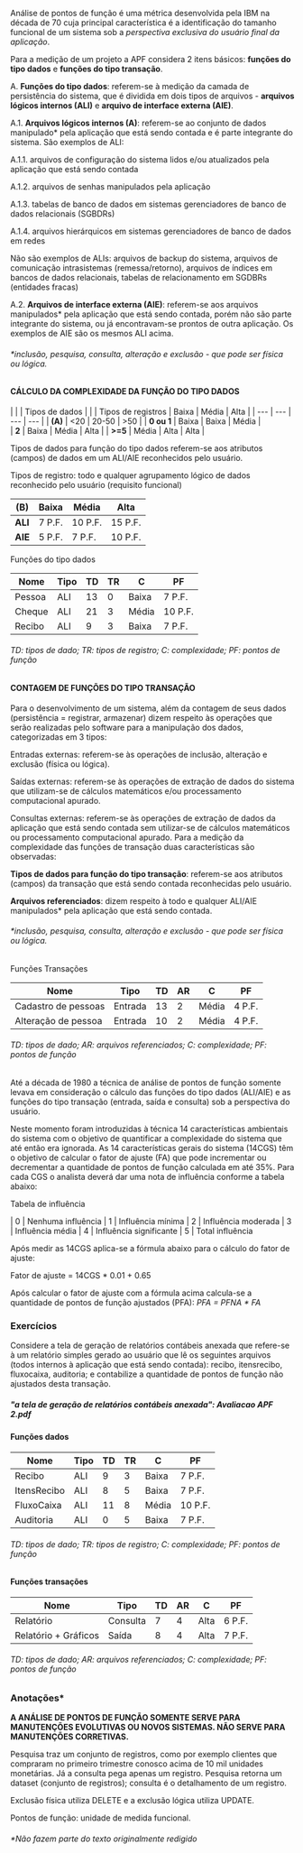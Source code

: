 Análise de pontos de função é uma métrica desenvolvida pela IBM na década de 70 cuja principal característica é a identificação do tamanho funcional de um sistema sob a _perspectiva exclusiva do usuário final da aplicação_.

Para a medição de um projeto a APF considera 2 itens básicos: **funções do tipo dados** e **funções do tipo transação**.

A. **Funções do tipo dados**: referem-se à medição da camada de persistência do sistema, que é dividida em dois tipos de arquivos - **arquivos lógicos internos (ALI)** e **arquivo de interface externa (AIE)**.

A.1. **Arquivos lógicos internos (A)**: referem-se ao conjunto de dados manipulado* pela aplicação que está sendo contada e é parte integrante do sistema. São exemplos de ALI: 

A.1.1. arquivos de configuração do sistema lidos e/ou atualizados pela aplicação que está sendo contada

A.1.2. arquivos de senhas manipulados pela aplicação

A.1.3. tabelas de banco de dados em sistemas gerenciadores de banco de dados relacionais (SGBDRs)

A.1.4. arquivos hierárquicos em sistemas gerenciadores de banco de dados em redes 

Não são exemplos de ALIs: arquivos de backup do sistema, arquivos de comunicação intrasistemas (remessa/retorno), arquivos de índices em bancos de dados relacionais, tabelas de relacionamento em SGDBRs (entidades fracas)

A.2. **Arquivos de interface externa (AIE)**: referem-se aos arquivos manipulados* pela aplicação que está sendo contada, porém não são parte integrante do sistema, ou já encontravam-se prontos de outra aplicação.
Os exemplos de AIE são os mesmos ALI acima.

###### *inclusão, pesquisa, consulta, alteração e exclusão - que pode ser física ou lógica.

#### CÁLCULO DA COMPLEXIDADE DA FUNÇÃO DO TIPO DADOS

|  |  | Tipos de dados |  |
| Tipos de registros | Baixa          | Média |  Alta |
|   ---              | ---            | ---   |  ---  |
|   **(A)**          | <20            | 20-50 | >50   |
| **0 ou 1**         | Baixa          | Baixa | Média |  
| **2**              | Baixa          | Média | Alta  |
| **>=5**            | Média          | Alta  | Alta  |

Tipos de dados para função do tipo dados referem-se aos atributos (campos) de dados em um ALI/AIE reconhecidos pelo usuário.

Tipos de registro: todo e qualquer agrupamento lógico de dados reconhecido pelo usuário (requisito funcional)

|   (B)   | Baixa  |  Média  |  Alta   |
|   ---   |  ---   |   ---   |   ---   |
| **ALI** | 7 P.F. | 10 P.F. | 15 P.F. |
| **AIE** | 5 P.F. | 7 P.F.  | 10 P.F. |

Funções do tipo dados

| Nome | Tipo | TD | TR | C | PF |
| --- | --- | --- | --- | --- | --- |
| Pessoa | ALI | 13 | 0 | Baixa | 7 P.F. | 
| Cheque | ALI | 21 | 3 | Média | 10 P.F. |
| Recibo | ALI | 9 | 3 | Baixa | 7 P.F. |

###### TD: tipos de dado; TR: tipos de registro; C: complexidade; PF: pontos de função

#### CONTAGEM DE FUNÇÕES DO TIPO TRANSAÇÃO 
Para o desenvolvimento de um sistema, além da contagem de seus dados (persistência = registrar, armazenar) dizem respeito às operações que serão realizadas pelo software para a manipulação dos dados, categorizadas em 3 tipos:

Entradas externas: referem-se às operações de inclusão, alteração e exclusão (física ou lógica).

Saídas externas: referem-se às operações de extração de dados do sistema que utilizam-se de cálculos matemáticos e/ou processamento computacional apurado.

Consultas externas: referem-se às operações de extração de dados da aplicação que está sendo contada sem utilizar-se de cálculos matemáticos ou processamento computacional apurado.
Para a medição da complexidade das funções de transação duas características são observadas: 

**Tipos de dados para função do tipo transação**: referem-se aos atributos (campos) da transação que está sendo contada reconhecidas pelo usuário.

**Arquivos referenciados**: dizem respeito à todo e qualquer ALI/AIE manipulados* pela aplicação que está sendo contada.

###### *inclusão, pesquisa, consulta, alteração e exclusão - que pode ser física ou lógica.

Funções Transações 

| Nome | Tipo | TD | AR | C | PF |
| --- | --- | --- | --- | --- | --- |
| Cadastro de pessoas | Entrada | 13 | 2 | Média | 4 P.F. | 
| Alteração de pessoa | Entrada | 10 | 2 | Média | 4 P.F. |

###### TD: tipos de dado; AR: arquivos referenciados; C: complexidade; PF: pontos de função

Até a década de 1980 a técnica de análise de pontos de função somente levava em consideração o cálculo das funções do tipo dados (ALI/AIE) e as funções do tipo transação (entrada, saída e consulta) sob a perspectiva do usuário.

Neste momento foram introduzidas à técnica 14 características ambientais do sistema com o objetivo de quantificar a complexidade do sistema que até então era ignorada. As 14 características gerais do sistema (14CGS) têm o objetivo de calcular o fator de ajuste (FA) que pode incrementar ou decrementar a quantidade de pontos de função calculada em até 35%. Para cada CGS o analista deverá dar uma nota de influência conforme a tabela abaixo: 

Tabela de influência

| 0 | Nenhuma influência
| 1 | Influência mínima 
| 2 | Influência moderada
| 3 | Influência média
| 4 | Influência significante
| 5 | Total influência

Após medir as 14CGS aplica-se a fórmula abaixo para o cálculo do fator de ajuste: 

Fator de ajuste = 14CGS * 0.01 + 0.65

Após calcular o fator de ajuste com a fórmula acima calcula-se a quantidade de pontos de função ajustados (PFA): *PFA = PFNA * FA*

### Exercícios 

Considere a tela de geração de relatórios contábeis anexada que refere-se à um relatório simples gerado ao usuário que lê os seguintes arquivos (todos internos à aplicação que está sendo contada): recibo, itensrecibo, fluxocaixa, auditoria; e contabilize a quantidade de pontos de função não ajustados desta transação.

##### "a tela de geração de relatórios contábeis anexada": Avaliacao APF 2.pdf

#### Funções dados

| Nome | Tipo | TD | TR | C | PF |
| --- | --- | --- | --- | --- | --- |
| Recibo | ALI | 9 | 3 | Baixa | 7 P.F. | 
| ItensRecibo | ALI | 8 | 5 | Baixa | 7 P.F. |
| FluxoCaixa | ALI | 11 | 8 | Média | 10 P.F. |
| Auditoria | ALI | 0 | 5 | Baixa | 7 P.F. |

###### TD: tipos de dado; TR: tipos de registro; C: complexidade; PF: pontos de função

#### Funções transações 

| Nome | Tipo | TD | AR | C | PF |
| --- | --- | --- | --- | --- | --- |
| Relatório | Consulta | 7 | 4 | Alta | 6 P.F. | 
| Relatório + Gráficos | Saída | 8 | 4 | Alta | 7 P.F. |

###### TD: tipos de dado; AR: arquivos referenciados; C: complexidade; PF: pontos de função

### Anotações*
**A ANÁLISE DE PONTOS DE FUNÇÃO SOMENTE SERVE PARA MANUTENÇÕES EVOLUTIVAS OU NOVOS SISTEMAS. NÃO SERVE PARA MANUTENÇÕES CORRETIVAS.**

Pesquisa traz um conjunto de registros, como por exemplo clientes que compraram no primeiro trimestre conosco acima de 10 mil unidades monetárias. Já a consulta pega apenas um registro. Pesquisa retorna um dataset (conjunto de registros); consulta é o detalhamento de um registro.

Exclusão física utiliza DELETE e a exclusão lógica utiliza UPDATE.

Pontos de função: unidade de medida funcional.

###### *Não fazem parte do texto originalmente redigido 